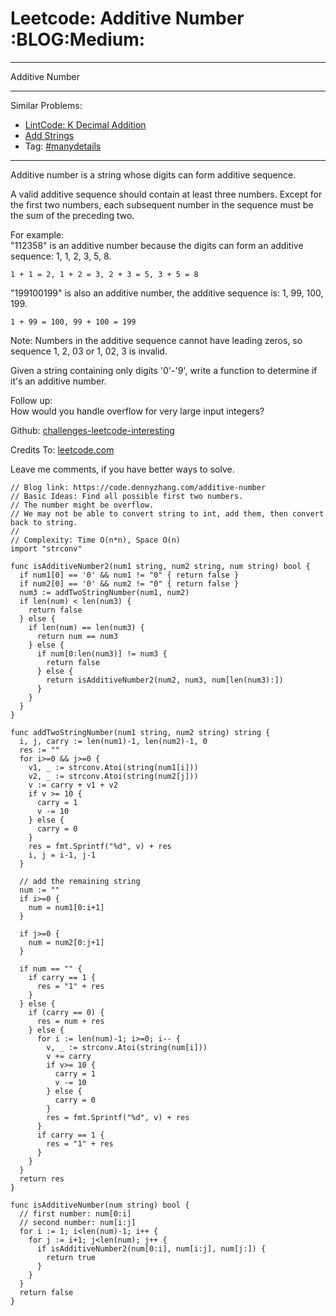 # Leetcode: Additive Number     :BLOG:Medium:


---

Additive Number  

---

Similar Problems:  
-   [LintCode: K Decimal Addition](https://code.dennyzhang.com/k-decimal-addition)
-   [Add Strings](https://code.dennyzhang.com/add-strings)
-   Tag: [#manydetails](https://code.dennyzhang.com/tag/manydetails)

---

Additive number is a string whose digits can form additive sequence.  

A valid additive sequence should contain at least three numbers. Except for the first two numbers, each subsequent number in the sequence must be the sum of the preceding two.  

For example:  
"112358" is an additive number because the digits can form an additive sequence: 1, 1, 2, 3, 5, 8.  

    1 + 1 = 2, 1 + 2 = 3, 2 + 3 = 5, 3 + 5 = 8

"199100199" is also an additive number, the additive sequence is: 1, 99, 100, 199.  

    1 + 99 = 100, 99 + 100 = 199

Note: Numbers in the additive sequence cannot have leading zeros, so sequence 1, 2, 03 or 1, 02, 3 is invalid.  

Given a string containing only digits '0'-'9', write a function to determine if it's an additive number.  

Follow up:  
How would you handle overflow for very large input integers?  

Github: [challenges-leetcode-interesting](https://github.com/DennyZhang/challenges-leetcode-interesting/tree/master/additive-number)  

Credits To: [leetcode.com](https://leetcode.com/problems/additive-number/description/)  

Leave me comments, if you have better ways to solve.  

    // Blog link: https://code.dennyzhang.com/additive-number
    // Basic Ideas: Find all possible first two numbers.
    // The number might be overflow.
    // We may not be able to convert string to int, add them, then convert back to string.
    //
    // Complexity: Time O(n*n), Space O(n)
    import "strconv"
    
    func isAdditiveNumber2(num1 string, num2 string, num string) bool {
      if num1[0] == '0' && num1 != "0" { return false }
      if num2[0] == '0' && num2 != "0" { return false }
      num3 := addTwoStringNumber(num1, num2)
      if len(num) < len(num3) {
        return false
      } else {
        if len(num) == len(num3) {
          return num == num3
        } else {
          if num[0:len(num3)] != num3 {
            return false
          } else {
            return isAdditiveNumber2(num2, num3, num[len(num3):])
          }
        }
      }
    }
    
    func addTwoStringNumber(num1 string, num2 string) string {
      i, j, carry := len(num1)-1, len(num2)-1, 0
      res := ""
      for i>=0 && j>=0 {
        v1, _ := strconv.Atoi(string(num1[i]))
        v2, _ := strconv.Atoi(string(num2[j]))
        v := carry + v1 + v2
        if v >= 10 {
          carry = 1
          v -= 10
        } else {
          carry = 0
        }
        res = fmt.Sprintf("%d", v) + res
        i, j = i-1, j-1
      }
    
      // add the remaining string
      num := ""
      if i>=0 {
        num = num1[0:i+1]
      }
    
      if j>=0 {
        num = num2[0:j+1]
      }
    
      if num == "" {
        if carry == 1 {
          res = "1" + res
        }
      } else {
        if (carry == 0) {
          res = num + res
        } else {
          for i := len(num)-1; i>=0; i-- {
            v, _ := strconv.Atoi(string(num[i]))
            v += carry
            if v>= 10 {
              carry = 1
              v -= 10
            } else {
              carry = 0
            }
            res = fmt.Sprintf("%d", v) + res
          }
          if carry == 1 {
            res = "1" + res
          }
        }
      }
      return res
    }
    
    func isAdditiveNumber(num string) bool {
      // first number: num[0:i]
      // second number: num[i:j]
      for i := 1; i<len(num)-1; i++ {
        for j := i+1; j<len(num); j++ {
          if isAdditiveNumber2(num[0:i], num[i:j], num[j:]) {
            return true
          }
        }
      }
      return false
    }